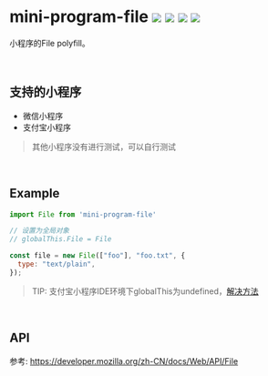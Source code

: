 # mini-program-file ![](https://badgen.net/npm/v/mini-program-file)  ![](https://badgen.net/npm/types/mini-program-file)  ![](https://badgen.net/npm/dt/mini-program-file) ![](https://badgen.net/badge/language/typescript/blue)

小程序的File polyfill。

<br/>

## 支持的小程序
- 微信小程序
- 支付宝小程序
> 其他小程序没有进行测试，可以自行测试

<br/>

## Example
```js
import File from 'mini-program-file'

// 设置为全局对象
// globalThis.File = File

const file = new File(["foo"], "foo.txt", {
  type: "text/plain",
});
```
> TIP: 支付宝小程序IDE环境下globalThis为undefined，[解决方法](https://github.com/zyrong/mini-program-polyfill/issues/1)  

<br/>

## API
参考: https://developer.mozilla.org/zh-CN/docs/Web/API/File
